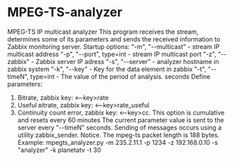 # MPEG-TS-analyzer
MPEG-TS IP multicast analyzer
This program receives the stream, determines some of its parameters and sends the received information to Zabbix monitoring server.
Startup options:
"-m", "--multicast" - stream IP multicast address
"-p", "--port", type=int   -  stream IP multicast port
"-z", "--zabbix"  -  Zabbix server IP adress
"-s", "--server"  -  analyzer hostname in zabbix system
"-k", "--key"    -  Key for the data element in zabbix
"-t", "--timeN", type=int   - The value of the period of analysis. seconds
Define parameters:
1) Bitrate, zabbix key: <--key>rate
2) Useful вitrate, zabbix key: <--key>rate_useful
3) Continuity count error, zabbix key: <--key>cc. This option is cumulative and resets every 60 minutes
The current parameter value is sent to the server every "--timeN" seconds. Sending of messages occurs using a utility zabbix_sender.
Notice. The mpeg-ts packet length is 188 bytes.
Example:
mpegts_analyzer.py -m 235.2.11.1 -p 1234 -z 192.168.0.10 -s "analyzer" -k planetatv -t 30
